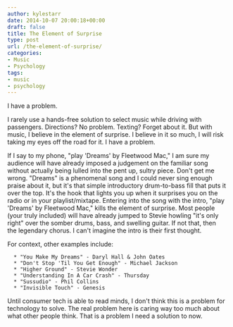 ```yaml
---
author: kylestarr
date: 2014-10-07 20:00:18+00:00
draft: false
title: The Element of Surprise
type: post
url: /the-element-of-surprise/
categories:
- Music
- Psychology
tags:
- music
- psychology
---
```


I have a problem.

I rarely use a hands-free solution to select music while driving with passengers. Directions? No problem. Texting? Forget about it. But with music, I believe in the element of surprise. I believe in it so much, I will risk taking my eyes off the road for it. I have a problem.

If I say to my phone, "play 'Dreams' by Fleetwood Mac," I am sure my audience will have already imposed a judgement on the familiar song without actually being lulled into the pent up, sultry piece. Don't get me wrong. "Dreams" is a phenomenal song and I could never sing enough praise about it, but it's that simple introductory drum-to-bass fill that puts it over the top. It's the hook that lights you up when it surprises you on the radio or in your playlist/mixtape. Entering into the song with the intro, "play 'Dreams' by Fleetwood Mac," kills the element of surprise. Most people (your truly included) will have already jumped to Stevie howling "it's only right" over the somber drums, bass, and swelling guitar. If not that, then the legendary chorus. I can't imagine the intro is their first thought.

For context, other examples include:



	  * "You Make My Dreams" - Daryl Hall & John Oates
	  * "Don't Stop 'Til You Get Enough" - Michael Jackson
	  * "Higher Ground" - Stevie Wonder
	  * "Understanding In A Car Crash" - Thursday
	  * "Sussudio" - Phil Collins
	  * "Invisible Touch" - Genesis

Until consumer tech is able to read minds, I don't think this is a problem for technology to solve. The real problem here is caring way too much about what other people think. That is a problem I need a solution to now.
